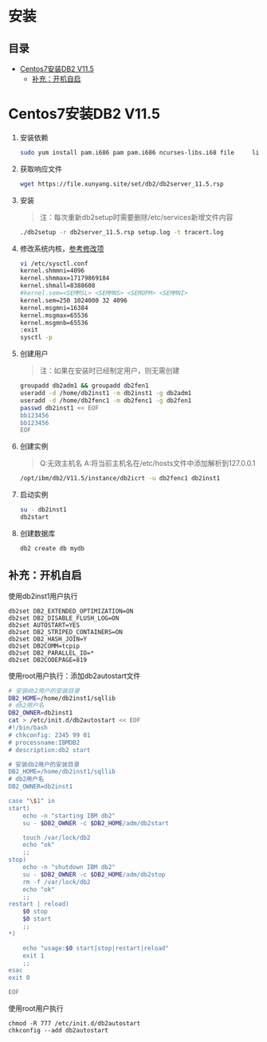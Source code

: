 # 安装

## 目录

-   [Centos7安装DB2 V11.5](#Centos7安装DB2-V115)
    -   [补充：开机自启](#补充开机自启)

# Centos7安装DB2 V11.5

1.  安装依赖
    ```bash
    sudo yum install pam.i686 pam pam.i686 ncurses-libs.i68 file     libaio libstdc++-devel.i686 nscd cpp.x86_64 gcc.x86_64 gcc-c++.x86_64 libstdc++.i686gcc gcc-c++ libstdc++*.i686 numactl sg3_utils kernel-devel compat-libstdc++-33.i686 compat-libstdc++-33.x86_64 pam-devel.i686 pam-devel.x86_64 
    ```
2.  获取响应文件
    ```bash
    wget https://file.xunyang.site/set/db2/db2server_11.5.rsp
    ```
3.  安装
    > 注：每次重新db2setup时需要删除/etc/services新增文件内容
    ```bash
    ./db2setup -r db2server_11.5.rsp setup.log -t tracert.log
    ```
4.  修改系统内核，[参考修改项](https://www.ibm.com/support/knowledgecenter/SSEPGG_11.5.0/com.ibm.db2.luw.qb.server.doc/doc/r0052441.html "参考修改项")
    ```bash
    vi /etc/sysctl.conf
    kernel.shmmni=4096
    kernel.shmmax=17179869184
    kernel.shmall=8388608
    #kernel.sem=<SEMMSL> <SEMMNS> <SEMOPM> <SEMMNI>
    kernel.sem=250 1024000 32 4096
    kernel.msgmni=16384
    kernel.msgmax=65536
    kernel.msgmnb=65536
    :exit
    sysctl -p
    ```
5.  创建用户
    > 注：如果在安装时已经制定用户，则无需创建
    ```bash
    groupadd db2adm1 && groupadd db2fen1
    useradd -d /home/db2inst1 -m db2inst1 -g db2adm1
    useradd -d /home/db2fenc1 -m db2fenc1 -g db2fen1
    passwd db2inst1 << EOF
    bb123456
    bb123456
    EOF
    ```
6.  创建实例
    > Q:无效主机名
    > A:将当前主机名在/etc/hosts文件中添加解析到127.0.0.1
    ```bash
    /opt/ibm/db2/V11.5/instance/db2icrt -u db2fenc1 db2inst1
    ```
7.  启动实例
    ```bash
    su - db2inst1
    db2start
    ```
8.  创建数据库
    ```bash
    db2 create db mydb
    ```

## 补充：开机自启

使用db2inst1用户执行

```纯文本
db2set DB2_EXTENDED_OPTIMIZATION=ON
db2set DB2_DISABLE_FLUSH_LOG=ON
db2set AUTOSTART=YES
db2set DB2_STRIPED_CONTAINERS=ON
db2set DB2_HASH_JOIN=Y
db2set DB2COMM=tcpip
db2set DB2_PARALLEL_IO=*
db2set DB2CODEPAGE=819
```

使用root用户执行：添加db2autostart文件

```bash
# 安装db2用户的安装目录
DB2_HOME=/home/db2inst1/sqllib
# db2用户名
DB2_OWNER=db2inst1   
cat > /etc/init.d/db2autostart << EOF
#!/bin/bash
# chkconfig: 2345 99 01
# processname:IBMDB2
# description:db2 start

# 安装db2用户的安装目录
DB2_HOME=/home/db2inst1/sqllib
# db2用户名
DB2_OWNER=db2inst1

case "\$1" in
start)
    echo -n "starting IBM db2"
    su - $DB2_OWNER -c $DB2_HOME/adm/db2start

    touch /var/lock/db2
    echo "ok"
    ;;
stop)
    echo -n "shutdown IBM db2"
    su - $DB2_OWNER -c $DB2_HOME/adm/db2stop
    rm -f /var/lock/db2
    echo "ok"
    ;;
restart | reload)
    $0 stop
    $0 start
    ;;
*)

    echo "usage:$0 start|stop|restart|reload"
    exit 1
    ;;
esac
exit 0

EOF

```

使用root用户执行

```纯文本
chmod -R 777 /etc/init.d/db2autostart
chkconfig --add db2autostart
```
